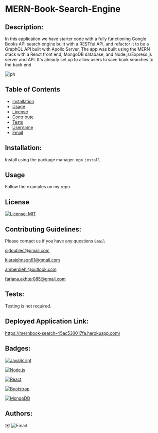 # MERN-Book-Search-Engine

## Description:
In this application we have starter code with a fully functioning Google Books API search engine built with a RESTful API, and refactor it to be a GraphQL API built with Apollo Server. 
The app was built using the MERN stack with a React front end, MongoDB database, and Node.js/Express.js server and API. It's already set up to allow users to save book searches to the back end.

![ph](https://github.com/Farjana-04/MERN-Book-Search-Engine/assets/92415181/b047188d-7c04-4990-b3f8-234090a670c9)

## Table of Contents
- [Installation](#installation)
- [Usage](#usage)
- [License](#license)
- [Contribute](#contribute)
- [Tests](#tests)
- [Username](#username)
- [Email](#email)

## Installation:
Install using the package manager.
`npm install` 

## Usage
Follow the examples on my repo.

## License
[![License: MIT](https://img.shields.io/badge/License-MIT-yellow.svg)](https://opensource.org/licenses/MIT)

## Contributing Guidelines:
Please contact us if you have any questions `Email`

sjdoublec@gmail.com 

kiarajohnson91@gmail.com

amberdiehl@outlook.com

farjana.akhter085@gmail.com


## Tests:
Testing is not required.

## Deployed Application Link:
https://mernbook-search-45ac530017fa.herokuapp.com/

## Badges:
[![JavaScript](https://img.shields.io/badge/JavaScript-F7DF1E?style=for-the-badge&logo=javascript&logoColor=black)](https://www.javascript.com/)

[![Node.js](https://img.shields.io/badge/Node.js-43853D?style=for-the-badge&logo=node.js&logoColor=white)](https://nodejs.org/)

[![React](https://img.shields.io/badge/React-20232A?style=for-the-badge&logo=react&logoColor=61DAFB)](https://reactjs.org/)

[![Bootstrap](https://img.shields.io/badge/Bootstrap-563D7C?style=for-the-badge&logo=bootstrap&logoColor=white)](https://getbootstrap.com/)

[![MongoDB](https://img.shields.io/badge/MongoDB-4EA94B?style=for-the-badge&logo=mongodb&logoColor=white)](https://www.mongodb.com/)

## Authors:
✉️ ![Email](path/to/email-image.png)




